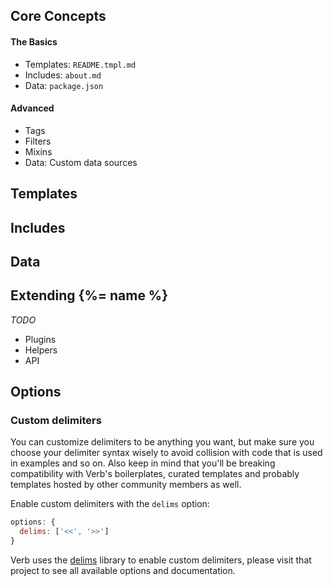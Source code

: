 ## Core Concepts

#### The Basics

* Templates: `README.tmpl.md`
* Includes: `about.md`
* Data: `package.json`

#### Advanced

* Tags
* Filters
* Mixins
* Data: Custom data sources


## Templates

## Includes

## Data

## Extending {%= name %}

_TODO_

* Plugins
* Helpers
* API


## Options

### Custom delimiters

You can customize delimiters to be anything you want, but make sure you choose your delimiter syntax wisely to avoid collision with code that is used in examples and so on. Also keep in mind that you'll be breaking compatibility with Verb's boilerplates, curated templates and probably templates hosted by other community members as well.

Enable custom delimiters with the `delims` option:

```js
options: {
  delims: ['<<', '>>']
}
```

Verb uses the [delims](https://github.com/jonschlinkert/delims) library to enable custom delimiters, please visit that project to see all available options and documentation.